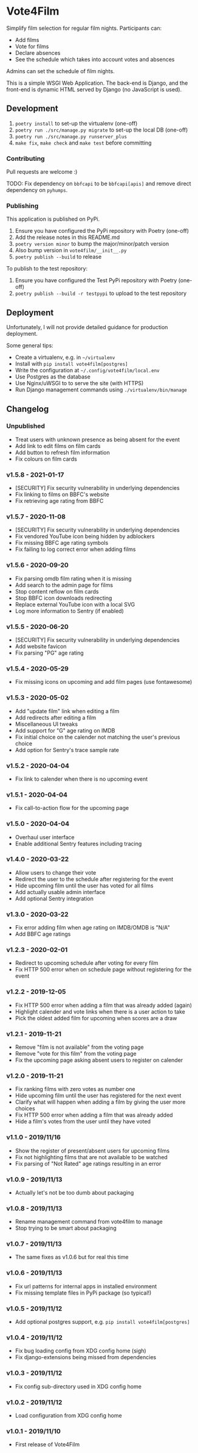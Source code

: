 # Vote4Film

Simplify film selection for regular film nights. Participants can:

- Add films
- Vote for films
- Declare absences
- See the schedule which takes into account votes and absences

Admins can set the schedule of film nights.

This is a simple WSGI Web Application. The back-end is Django, and the front-end
is dynamic HTML served by Django (no JavaScript is used).

## Development

1. `poetry install` to set-up the virtualenv (one-off)
2. `poetry run ./src/manage.py migrate` to set-up the local DB (one-off)
3. `poetry run ./src/manage.py runserver_plus`
4. `make fix`, `make check` and `make test` before committing

### Contributing

Pull requests are welcome :)

TODO: Fix dependency on `bbfcapi` to be `bbfcapi[apis]` and remove direct
dependency on `pyhumps`.

### Publishing

This application is published on PyPi.

1. Ensure you have configured the PyPi repository with Poetry (one-off)
2. Add the release notes in this README.md
3. `poetry version minor` to bump the major/minor/patch version
4. Also bump version in `vote4film/__init__.py`
4. `poetry publish --build` to release

To publish to the test repository:

1. Ensure you have configured the Test PyPi repository with Poetry (one-off)
2. `poetry publish --build -r testpypi` to upload to the test repository

## Deployment

Unfortunately, I will not provide detailed guidance for production deployment.

Some general tips:

* Create a virtualenv, e.g. in `~/virtualenv`
* Install with `pip install vote4film[postgres]`
* Write the configuration at `~/.config/vote4film/local.env`
* Use Postgres as the database
* Use Nginx/uWSGI to to serve the site (with HTTPS)
* Run Django management commands using `./virtualenv/bin/manage`

## Changelog

### Unpublished

- Treat users with unknown presence as being absent for the event
- Add link to edit films on film cards
- Add button to refresh film information
- Fix colours on film cards

### v1.5.8 - 2021-01-17

- [SECURITY] Fix security vulnerability in underlying dependencies
- Fix linking to films on BBFC's website
- Fix retrieving age rating from BBFC

### v1.5.7 - 2020-11-08

- [SECURITY] Fix security vulnerability in underlying dependencies
- Fix vendored YouTube icon being hidden by adblockers
- Fix missing BBFC age rating symbols
- Fix failing to log correct error when adding films

### v1.5.6 - 2020-09-20

- Fix parsing omdb film rating when it is missing
- Add search to the admin page for films
- Stop content reflow on film cards
- Stop BBFC icon downloads redirecting
- Replace external YouTube icon with a local SVG
- Log more information to Sentry (if enabled)

### v1.5.5 - 2020-06-20

- [SECURITY] Fix security vulnerability in underlying dependencies
- Add website favicon
- Fix parsing "PG" age rating

### v1.5.4 - 2020-05-29

- Fix missing icons on upcoming and add film pages (use fontawesome)

### v1.5.3 - 2020-05-02

- Add "update film" link when editing a film
- Add redirects after editing a film
- Miscellaneous UI tweaks
- Add support for "G" age rating on IMDB
- Fix initial choice on the calender not matching the user's previous choice
- Add option for Sentry's trace sample rate

### v1.5.2 - 2020-04-04

- Fix link to calender when there is no upcoming event

### v1.5.1 - 2020-04-04

- Fix call-to-action flow for the upcoming page

### v1.5.0 - 2020-04-04

- Overhaul user interface
- Enable additional Sentry features including tracing

### v1.4.0 - 2020-03-22

- Allow users to change their vote
- Redirect the user to the schedule after registering for the event
- Hide upcoming film until the user has voted for all films
- Add actually usable admin interface
- Add optional Sentry integration

### v1.3.0 - 2020-03-22

- Fix error adding film when age rating on IMDB/OMDB is "N/A"
- Add BBFC age ratings

### v1.2.3 - 2020-02-01

- Redirect to upcoming schedule after voting for every film
- Fix HTTP 500 error when on schedule page without registering for the event

### v1.2.2 - 2019-12-05

- Fix HTTP 500 error when adding a film that was already added (again)
- Highlight calender and vote links when there is a user action to take
- Pick the oldest added film for upcoming when scores are a draw

### v1.2.1 - 2019-11-21

- Remove "film is not available" from the voting page
- Remove "vote for this film" from the voting page
- Fix the upcoming page asking absent users to register on calender

### v1.2.0 - 2019-11-21

- Fix ranking films with zero votes as number one
- Hide upcoming film until the user has registered for the next event
- Clarify what will happen when adding a film by giving the user more choices
- Fix HTTP 500 error when adding a film that was already added
- Hide a film's votes from the user until they have voted

### v1.1.0 - 2019/11/16

- Show the register of present/absent users for upcoming films
- Fix not highlighting films that are not available to be watched
- Fix parsing of "Not Rated" age ratings resulting in an error

### v1.0.9 - 2019/11/13

- Actually let's not be too dumb about packaging

### v1.0.8 - 2019/11/13

- Rename management command from vote4film to manage
- Stop trying to be smart about packaging

### v1.0.7 - 2019/11/13

- The same fixes as v1.0.6 but for real this time

### v1.0.6 - 2019/11/13

- Fix url patterns for internal apps in installed environment
- Fix missing template files in PyPi package (so typical!)

### v1.0.5 - 2019/11/12

- Add optional postgres support, e.g. `pip install vote4film[postgres]`

### v1.0.4 - 2019/11/12

- Fix bug loading config from XDG config home (sigh)
- Fix django-extensions being missed from dependencies

### v1.0.3 - 2019/11/12

- Fix config sub-directory used in XDG config home

### v1.0.2 - 2019/11/12

- Load configuration from XDG config home

### v1.0.1 - 2019/11/10

- First release of Vote4Film
